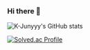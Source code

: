### Hi there 👋  

![K-Junyyy's GitHub stats](https://github-readme-stats.vercel.app/api?username=baekminsu&show_icons=true&theme=dark)   

[![Solved.ac Profile](http://mazassumnida.wtf/api/generate_badge?boj=baekminsoo95)](https://solved.ac/baekminsoo95)
